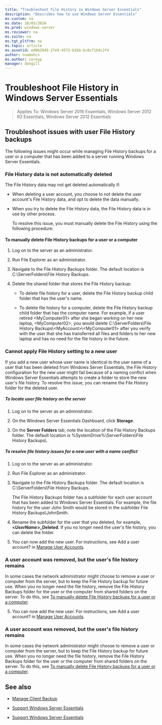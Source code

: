 ```yaml
---
title: "Troubleshoot File History in Windows Server Essentials"
description: "Describes how to use Windows Server Essentials"
ms.custom: na
ms.date: 10/03/2016
ms.prod: windows-server
ms.reviewer: na
ms.suite: na
ms.tgt_pltfrm: na
ms.topic: article
ms.assetid: ed062945-27e9-4572-b1bb-6c8cf1b9c2f4
author: nnamuhcs
ms.author: coreyp
manager: dongill
---
```


# Troubleshoot File History in Windows Server Essentials

>Applies To: Windows Server 2016 Essentials, Windows Server 2012 R2 Essentials, Windows Server 2012 Essentials 
  
## Troubleshoot issues with user File History backups  
 The following issues might occur while managing File History backups for a user or a computer that has been added to a server running Windows Server Essentials.  
  
### File History data is not automatically deleted  
 The File History data may not get deleted automatically if:  
  
- When deleting a user account, you choose to not delete the user account's File History data, and opt to delete the data manually.  
  
- When you try to delete the File History data, the File History data is in use by other process.  
  
  To resolve this issue, you must manually delete the File History using the following procedure:  
  
####  <a name="BKMK_manuallyDelete"></a> To manually delete File History backups for a user or a computer  
  
1.  Log on to the server as an administrator.  
  
2.  Run File Explorer as an administrator.  
  
3.  Navigate to the File History Backups folder. The default location is C:\ServerFolders\File History Backups.  
  
4.  Delete the shared folder that stores the File History backup:  
  
    -   To delete file history for a user, delete the File History backup child folder that has the user's name.  
  
    -   To delete file history for a computer, delete the File History backup child folder that has the computer name. For example, if a user retired <MyComputer01\> after she began working on her new laptop, <MyComputer02\>, you would delete C:\ServerFolders\File History Backups\\<MyAccount\>\\<MyComputer01\> after you verify with the user that she has transferred all files and folders to her new laptop and has no need for the file history in the future.  
  
### Cannot apply File History setting to a new user  
 If you add a new user whose user name is identical to the user name of a user that has been deleted from Windows Server Essentials, the File History configuration for the new user might fail because of a naming conflict when Windows Server Essentials attempts to create a folder to store the new user's file history. To resolve this issue, you can rename the File History folder for the deleted user.  
  
##### To locate user file history on the server  
  
1.  Log on to the server as an administrator.  
  
2.  On the Windows Server Essentials Dashboard, click **Storage**.  
  
3.  On the **Server Folders** tab, note the location of the File History Backups folder. The default location is %SystemDrive%\ServerFolders\File History Backups\\.  
  
##### To resolve file history issues for a new user with a name conflict  
  
1.  Log on to the server as an administrator.  
  
2.  Run File Explorer as an administrator.  
  
3.  Navigate to the File History Backups folder. The default location is C:\ServerFolders\File History Backups.  
  
     The File History Backups folder has a subfolder for each user account that has been added to Windows Server Essentials. For example, the file history for the user John Smith would be stored in the subfolder File History Backups\JohnSmith.  
  
4.  Rename the subfolder for the user that you deleted, for example, **<*UserName*>_Deleted**. If you no longer need the user's file history, you can delete the folder.  
  

5.  You can now add the new user. For instructions, see Add a user account? in [Manage User Accounts](../manage/Manage-User-Accounts-in-Windows-Server-Essentials.md).  
  
### A user account was removed, but the user's file history remains  
 In some cases the network administrator might choose to remove a user or computer from the server, but to keep the File History backup for future use. When you no longer need the file history, remove the File History Backups folder for the user or the computer from shared folders on the server. To do this, see [To manually delete File History backups for a user or a computer](Troubleshoot-File-History-in-Windows-Server-Essentials.md#BKMK_manuallyDelete).  

5. You can now add the new user. For instructions, see Add a user account? in [Manage User Accounts](../manage/Manage-User-Accounts-in-Windows-Server-Essentials.md).  
  
### A user account was removed, but the user's file history remains  
 In some cases the network administrator might choose to remove a user or computer from the server, but to keep the File History backup for future use. When you no longer need the file history, remove the File History Backups folder for the user or the computer from shared folders on the server. To do this, see [To manually delete File History backups for a user or a computer](../support/Troubleshoot-File-History-in-Windows-Server-Essentials.md#BKMK_manuallyDelete).  

  
## See also  
  
-   [Manage Client Backup](../manage/Manage-Client-Computer-Backup-in-Windows-Server-Essentials.md)  
  

-   [Support Windows Server Essentials](Support-Windows-Server-Essentials.md)

-   [Support Windows Server Essentials](../support/Support-Windows-Server-Essentials.md)

